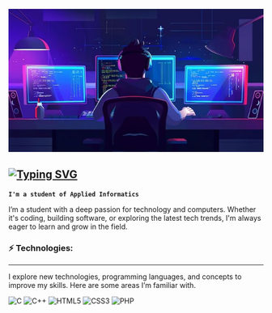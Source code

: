 ![picture1](picture1.jpg)

[![Typing SVG](https://readme-typing-svg.demolab.com?font=Open+Sans&weight=700&size=24&letterSpacing=1px&duration=3000&pause=500&color=BEBEBE&vCenter=true&repeat=false&width=435&lines=Hi%2C+I'm+Igor!+%F0%9F%91%8B+)](https://git.io/typing-svg)
---
**`I'm a student of Applied Informatics`**

I’m a student with a deep passion for technology and computers. Whether it's coding, building software, or exploring the latest tech trends, I'm always eager to learn and grow in the field.


### ⚡️ Technologies:
---
I explore new technologies, programming languages, and concepts to improve my skills. Here are some areas I’m familiar with.

![C](https://img.shields.io/badge/c-%2300599C.svg?style=for-the-badge&logo=c&logoColor=white)  ![C++](https://img.shields.io/badge/c++-%2300599C.svg?style=for-the-badge&logo=c%2B%2B&logoColor=white)  ![HTML5](https://img.shields.io/badge/html5-%23E34F26.svg?style=for-the-badge&logo=html5&logoColor=white)  ![CSS3](https://img.shields.io/badge/css3-%231572B6.svg?style=for-the-badge&logo=css3&logoColor=white)  ![PHP](https://img.shields.io/badge/php-%23777BB4.svg?style=for-the-badge&logo=php&logoColor=white)


<!-- Proudly created with GPRM ( https://gprm.itsvg.in ) -->



